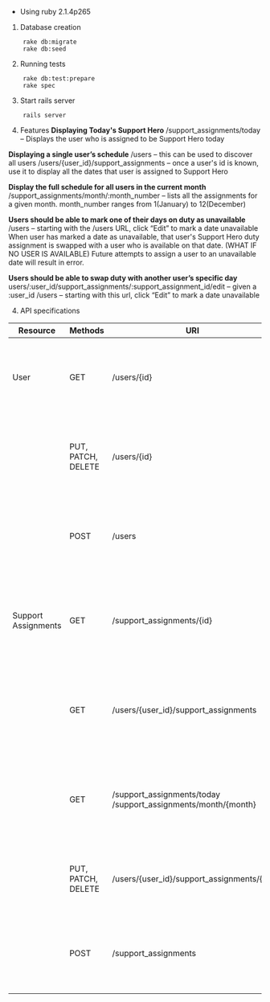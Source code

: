 * Using ruby 2.1.4p265

1. Database creation
```
    rake db:migrate
    rake db:seed
```

2. Running tests
```
    rake db:test:prepare
    rake spec
```

3. Start rails server
```
    rails server
```

4. Features
**Displaying Today's Support Hero**
/support_assignments/today – Displays the user who is assigned to be Support Hero today

**Displaying a single user’s schedule**
/users – this can be used to discover all users
/users/{user_id}/support_assignments – once a user's id is known, use it to display all the dates that user is assigned to Support Hero

**Display the full schedule for all users in the current month**
/support_assignments/month/:month_number – lists all the assignments for a given month. month_number ranges from 1(January) to 12(December)

**Users should be able to mark one of their days on duty as unavailable**
/users – starting with the /users URL, click “Edit” to mark a date unavailable
When user has marked a date as unavailable, that user's Support Hero duty assignment is swapped with a user who is available on that date. (WHAT IF NO USER IS AVAILABLE)
Future attempts to assign a user to an unavailable date will result in error.

**Users should be able to swap duty with another user’s specific day**
users/:user_id/support_assignments/:support_assignment_id/edit – given a :user_id
/users – starting with this url, click “Edit” to mark a date unavailable

4. API specifications

Resource           |          Methods     |                URI                       | Description
-------------------|----------------------|------------------------------------------|----------------------------------
User               | GET                  | /users/{id}                              | <ul><li>Contains information about a User</li><li>{id} is Optional</li><li>.json to get json representation</li></ul>
                   | PUT, PATCH, DELETE   | /users/{id}                              | <ul><li>Modify User information</li><li>Parameters: name, unavailable_date</li><li>Format: JSON</li></ul>
                   | POST                 | /users                                   | <ul><li>Create new User</li><li>Parameters: name, unavailable_date</li><li>Format: JSON</li></ul>
Support Assignments| GET                  | /support_assignments/{id}                | <ul><li>Contains information about a Support Assignments</li><li>{id} is Optional</li><li>.json to get json representation</li></ul>
                   | GET                  | /users/{user_id}/support_assignments     | <ul><li>Lists all Support Assignments for a User</li><li>{user_id} is Requred</li><li>.json to get json representation</li></ul>
                   | GET                  | /support_assignments/today<br>/support_assignments/month/{month} | <ul><li>Lists all Support Assignments for today and for a specified month number</li><li>.json to get json representation</li></ul>
                   | PUT, PATCH, DELETE   | /users/{user_id}/support_assignments/{id}| <ul><li>Support Assignments</li><li>Parameters: date</li><li>Format: JSON</li></ul>
                   | POST                 | /support_assignments                     | <ul><li>Create new Support Assignment</li><li>Parameters: user_id, date</li><li>Format: JSON</li></ul>



